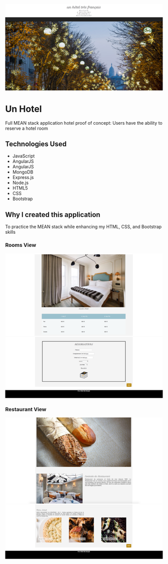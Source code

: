 ![Un Hotel Home Page](un-hotel-home.png)

# Un Hotel

Full MEAN stack application hotel proof of concept:
Users have the ability to reserve a hotel room

## Technologies Used

* JavaScript
* AngularJS
* AngularJS
* MongoDB
* Express.js
* Node.js
* HTML5
* CSS
* Bootstrap

## Why I created this application
To practice the MEAN stack while enhancing my HTML, CSS, and Bootstrap skills

### Rooms View
![Un Hotel Rooms View](un-hotel-rooms.png)
![Un Hotel Rooms View 2](un-hotel-rooms2.png)

### Restaurant View
![Un Hotel Restaurant View](un-hotel-restaurant.png)
![Un Hotel Restaurant View](un-hotel-restaurant2.png)
